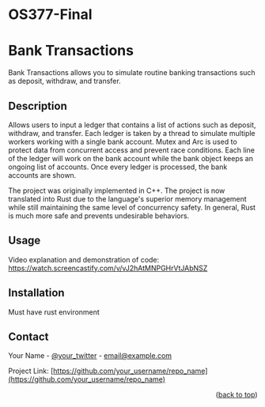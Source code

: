 # OS377-Final

# Bank Transactions

Bank Transactions allows you to simulate routine banking transactions such as deposit, withdraw, and transfer.

## Description

Allows users to input a ledger that contains a list of actions such as deposit, withdraw, and transfer. Each ledger is taken
by a thread to simulate multiple workers working with a single bank account. Mutex and Arc is used to protect data from
concurrent access and prevent race conditions. Each line of the ledger will work on the bank account while the bank
object keeps an ongoing list of accounts. Once every ledger is processed, the bank accounts are shown.

The project was originally implemented in C++. The project is now translated into Rust due to the language's 
superior memory management while still maintaining the same level of concurrency safety. In general,
Rust is much more safe and prevents undesirable behaviors.

## Usage

Video explanation and demonstration of code:
https://watch.screencastify.com/v/vJ2hAtMNPGHrVtJAbNSZ

## Installation

Must have rust environment

## Contact

Your Name - [@your_twitter](https://twitter.com/your_username) - email@example.com

Project Link: [https://github.com/your_username/repo_name](https://github.com/your_username/repo_name)

<p align="right">(<a href="#readme-top">back to top</a>)</p>
